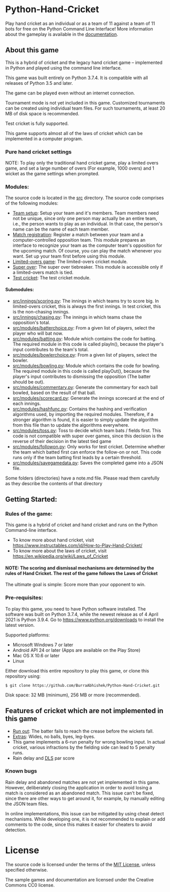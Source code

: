 # Python-Hand-Cricket
Play hand cricket as an individual or as a team of 11 against a team of 11 bots for free on the Python Command Line Interface! More information about the gameplay is available in the [documentation](https://github.com/BurraAbhishek/Python-Hand-Cricket/blob/main/docs/Hand%20Cricket%20Python%20App%20Documentation.pdf).

## About this game

This is a hybrid of cricket and the legacy hand cricket game – implemented in Python and played using the command line interface.

This game was built entirely on Python 3.7.4. It is compatible with all releases of Python 3.5 and later.

The game can be played even without an internet connection.

Tournament mode is not yet included in this game. Customized tournaments can be created using individual team files. For such tournaments, at least 20 MB of disk space is recommended.

Test cricket is fully supported.

This game supports almost all of the laws of cricket which can be implemented in a computer program.

### Pure hand cricket settings
NOTE: To play only the traditional hand cricket game, play a limited overs game, and set a large number of overs (For example, 1000 overs) and 1 wicket as the game settings when prompted.

### Modules:
The source code is located in the [src](https://github.com/BurraAbhishek/Python-Hand-Cricket/tree/main/src) directory. The source code comprises of the following modules:
- [Team setup](https://github.com/BurraAbhishek/Python-Hand-Cricket/blob/main/src/setupateam.py): Setup your team and it's members. Team members need not be unique, since only one person may actually be an entire team, i.e., the person wants to play as an individual. In that case, the person's name can be the name of each team member.
- [Match registration](https://github.com/BurraAbhishek/Python-Hand-Cricket/blob/main/src/registerformatch.py): Register a match between your team and a computer-controlled opposition team. This module prepares an interface to recognize your team as the computer team's opposition for the upcoming match. Of course, you can play the match whenever you want. Set up your team first before using this module.
- [Limited-overs game](https://github.com/BurraAbhishek/Python-Hand-Cricket/blob/main/src/handcricketgame.py): The limited-overs cricket module. 
- [Super over](https://github.com/BurraAbhishek/Python-Hand-Cricket/blob/main/src/handcricketgamesuperover.py): The super over tiebreaker. This module is accessible only if a limited-overs match is tied.
- [Test cricket](https://github.com/BurraAbhishek/Python-Hand-Cricket/blob/main/src/handcricketgametestcricket.py): The test cricket module. 
#### Submodules:
- [src/innings/scoring.py](https://github.com/BurraAbhishek/Python-Hand-Cricket/blob/main/src/innings/scoring.py): The innings in which teams try to score big. In limited-overs cricket, this is always the first innings. In test cricket, this is the non-chasing innings.
- [src/innings/chasing.py](https://github.com/BurraAbhishek/Python-Hand-Cricket/blob/main/src/innings/chasing.py): The innings in which teams chase the opposition's total.
- [src/modules/batterchoice.py](https://github.com/BurraAbhishek/Python-Hand-Cricket/blob/main/src/modules/batterchoice.py): From a given list of players, select the player who will bat now.
- [src/modules/batting.py](https://github.com/BurraAbhishek/Python-Hand-Cricket/blob/main/src/modules/batting.py): Module which contains the code for batting. The required module in this code is called playIn(), because the player's input contributes to the team's total.
- [src/modules/bowlerchoice.py](https://github.com/BurraAbhishek/Python-Hand-Cricket/blob/main/src/modules/bowlerchoice.py): From a given list of players, select the bowler.
- [src/modules/bowling.py](https://github.com/BurraAbhishek/Python-Hand-Cricket/blob/main/src/modules/bowling.py): Module which contains the code for bowling. The required module in this code is called playOut(), because the player's input contributes to dismissing the opposition (The batter should be out).
- [src/modules/commentary.py](https://github.com/BurraAbhishek/Python-Hand-Cricket/blob/main/src/modules/commentary.py): Generate the commentary for each ball bowled, based on the result of that ball.
- [src/modules/scorecard.py](https://github.com/BurraAbhishek/Python-Hand-Cricket/blob/main/src/modules/scorecard.py): Generate the innings scorecard at the end of each innings.
- [src/modules/hashfunc.py](https://github.com/BurraAbhishek/Python-Hand-Cricket/blob/main/src/modules/hashfunc.py): Contains the hashing and verification algorithms used, by importing the required modules. Therefore, if a stronger algorithm is found, it is easier to simply update the algorithm from this file than to update the algorithms everywhere.
- [src/modules/toss.py](https://github.com/BurraAbhishek/Python-Hand-Cricket/blob/main/src/modules/toss.py): Toss to decide which team bats / fields first. This code is not compatible with super over games, since this decision is the reverse of their decision in the latest tied game
- [src/modules/followon.py](https://github.com/BurraAbhishek/Python-Hand-Cricket/blob/main/src/modules/followon.py): Only works for test cricket. Determine whether the team which batted first can enforce the follow-on or not. This code runs only if the team batting first leads by a certain threshold.
- [src/modules/savegamedata.py](https://github.com/BurraAbhishek/Python-Hand-Cricket/blob/main/src/modules/savegamedata.py): Saves the completed game into a JSON file.

Some folders (directories) have a note.md file. Please read them carefully as they describe the contents of that directory

## Getting Started:
### Rules of the game:
This game is a hybrid of cricket and hand cricket and runs on the Python Command-line interface. 
- To know more about hand cricket, visit https://www.instructables.com/id/How-to-Play-Hand-Cricket/
- To know more about the laws of cricket, visit https://en.wikipedia.org/wiki/Laws_of_Cricket

#### NOTE: The scoring and dismissal mechanisms are determined by the rules of Hand Cricket. The rest of the game follows the Laws of Cricket

The ultimate goal is simple: Score more than your opponent to win.
### Pre-requisites:
To play this game, you need to have Python software installed. The software was built on Python 3.7.4, while the newest release as of 4 April 2021 is Python 3.9.4. Go to https://www.python.org/downloads to install the latest version.

Supported platforms:
-	Microsoft Windows 7 or later
-	Android API 24 or later (Apps are available on the Play Store)
-	Mac OS X 10.6 or later
-	Linux 

Either download this entire repository to play this game, or clone this repository using:

```
$ git clone https://github.com/BurraAbhishek/Python-Hand-Cricket.git
```

Disk space: 32 MB (minimum), 256 MB or more (recommended).

## Features of cricket which are not implemented in this game
- [Run out](https://en.wikipedia.org/wiki/Run_out): The batter fails to reach the crease before the wickets fall.
- [Extras](https://en.wikipedia.org/wiki/Extra_%28cricket%29): Wides, no balls, byes, leg-byes. 
- This game implements a 6-run penalty for wrong bowling input. In actual cricket, various infractions by the fielding side can lead to 5 penalty runs.
- Rain delay and [DLS](https://en.wikipedia.org/wiki/Duckworth%E2%80%93Lewis%E2%80%93Stern_method) par score

### Known bugs

Rain delay and abandoned matches are not yet implemented in this game. However, deliberately closing the application in order to avoid losing a match is considered as an abandoned match. This issue can't be fixed, since there are other ways to get around it, for example, by manually editing the JSON team files.

In online implementations, this issue can be mitigated by using cheat detect mechanisms. While developing one, it is not recommended to explain or add comments to the code, since this makes it easier for cheaters to avoid detection.

# License

The source code is licensed under the terms of the [MIT License](https://github.com/BurraAbhishek/Python-Hand-Cricket/blob/main/LICENSE), unless specified otherwise.

The sample games and documentation are licensed under the Creative Commons CC0 license.
